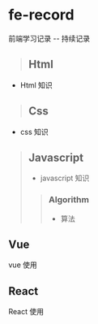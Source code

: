 # fe-record
前端学习记录 -- 持续记录

> ## Html
* Html 知识

> ## Css
* css 知识

> ## Javascript
> * javascript 知识
>> ### Algorithm
>> * 算法

## Vue
vue 使用

## React 
React 使用




